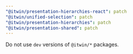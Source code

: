 ```yaml
---
"@itwin/presentation-hierarchies-react": patch
"@itwin/unified-selection": patch
"@itwin/presentation-hierarchies": patch
"@itwin/presentation-shared": patch
---
```


Do not use `dev` versions of `@itwin/*` packages.
